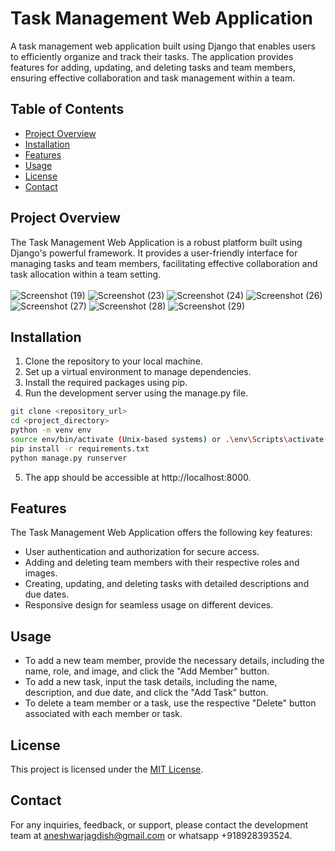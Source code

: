 # Task Management Web Application

A task management web application built using Django that enables users to efficiently organize and track their tasks. The application provides features for adding, updating, and deleting tasks and team members, ensuring effective collaboration and task management within a team.

## Table of Contents

- [Project Overview](#project-overview)
- [Installation](#installation)
- [Features](#features)
- [Usage](#usage)
- [License](#license)
- [Contact](#contact)

## Project Overview

The Task Management Web Application is a robust platform built using Django's powerful framework. It provides a user-friendly interface for managing tasks and team members, facilitating effective collaboration and task allocation within a team setting.<br><br>
![Screenshot (19)](https://user-images.githubusercontent.com/93184409/179416533-c3980b1a-5638-42c1-8a6e-f85fff49cb26.png)
![Screenshot (23)](https://user-images.githubusercontent.com/93184409/179416543-9165cf3b-16cd-47be-b8c0-122c3465463a.png)
![Screenshot (24)](https://user-images.githubusercontent.com/93184409/179416547-52ba5939-3823-40bd-86a7-4da6a4ac61fb.png)
![Screenshot (26)](https://user-images.githubusercontent.com/93184409/179416550-374504c3-5855-46ab-a74e-31435a9ed7fa.png)
![Screenshot (27)](https://user-images.githubusercontent.com/93184409/179416553-aab70a36-41ff-4e5e-877a-3a57cdf46967.png)
![Screenshot (28)](https://user-images.githubusercontent.com/93184409/179416557-422c4e09-03dc-4e28-a988-0d7b69cad49a.png)
![Screenshot (29)](https://user-images.githubusercontent.com/93184409/179416559-3174a6e1-bae1-4dfd-8478-643f8f7924a4.png)
## Installation

1. Clone the repository to your local machine.
2. Set up a virtual environment to manage dependencies.
3. Install the required packages using pip.
4. Run the development server using the manage.py file.

```bash
git clone <repository_url>
cd <project_directory>
python -m venv env
source env/bin/activate (Unix-based systems) or .\env\Scripts\activate (Windows)
pip install -r requirements.txt
python manage.py runserver
```

5. The app should be accessible at http://localhost:8000.

## Features

The Task Management Web Application offers the following key features:

- User authentication and authorization for secure access.
- Adding and deleting team members with their respective roles and images.
- Creating, updating, and deleting tasks with detailed descriptions and due dates.
- Responsive design for seamless usage on different devices.

## Usage

- To add a new team member, provide the necessary details, including the name, role, and image, and click the "Add Member" button.
- To add a new task, input the task details, including the name, description, and due date, and click the "Add Task" button.
- To delete a team member or a task, use the respective "Delete" button associated with each member or task.

## License

This project is licensed under the [MIT License](https://opensource.org/licenses/MIT).

## Contact

For any inquiries, feedback, or support, please contact the development team at aneshwarjagdish@gmail.com or whatsapp +918928393524.


